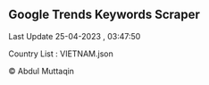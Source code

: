 

## Google Trends Keywords Scraper 
 
Last Update 25-04-2023 , 03:47:50

Country List :
VIETNAM.json



© Abdul Muttaqin 
